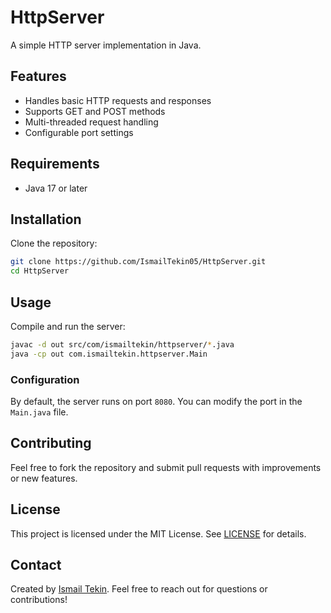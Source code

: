 # HttpServer

A simple HTTP server implementation in Java.

## Features
- Handles basic HTTP requests and responses
- Supports GET and POST methods
- Multi-threaded request handling
- Configurable port settings

## Requirements
- Java 17 or later

## Installation
Clone the repository:
```sh
git clone https://github.com/IsmailTekin05/HttpServer.git
cd HttpServer
```

## Usage
Compile and run the server:
```sh
javac -d out src/com/ismailtekin/httpserver/*.java
java -cp out com.ismailtekin.httpserver.Main
```

### Configuration
By default, the server runs on port `8080`. You can modify the port in the `Main.java` file.

## Contributing
Feel free to fork the repository and submit pull requests with improvements or new features.

## License
This project is licensed under the MIT License. See [LICENSE](LICENSE) for details.

## Contact
Created by [Ismail Tekin](https://github.com/IsmailTekin05). Feel free to reach out for questions or contributions!
